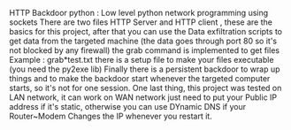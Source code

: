 HTTP Backdoor python :
Low level python network programming using sockets 
There are two files HTTP Server and HTTP client , these are the basics for this project, after that you can use the Data exfiltration scripts to get data from the targeted machine (the data goes through port 80 so it's not blocked by any firewall) the grab command is implemented to get files 
Example : grab*test.txt
there is a setup file to make your files executable (you need the py2exe lib)
Finally there is a persistent backdoor to wrap up things and to make the backdoor start whenever the targeted computer starts, so it's not for one session.
One last thing, this project was tested on LAN network, it can work on WAN network just need to put your Public IP address if it's static, otherwise you can use DYnamic DNS if your Router~Modem Changes the IP whenever you restart it.




~~~~~~~~~~~~~~~~~~~~~~~~~~~~~~~~~~~~~~~~~~~~~~~~~~~~~~~~~ By Salah Baddou ~~~~~~~~~~~~~~~~~~~~~~~~~~~~~~~~~~~~~~~~~~~~~~~~~~~~
